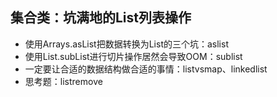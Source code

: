 ## 集合类：坑满地的List列表操作

- 使用Arrays.asList把数据转换为List的三个坑：aslist
- 使用List.subList进行切片操作居然会导致OOM：sublist
- 一定要让合适的数据结构做合适的事情：listvsmap、linkedlist
- 思考题：listremove
